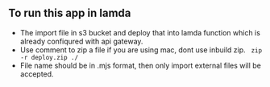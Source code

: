 ## To run this app in lamda

- The import file in s3 bucket and deploy that into lamda function which is already confiqured with api gateway.
- Use comment to zip a file if you are using mac, dont use inbuild zip.
  ` zip -r deploy.zip ./`
- File name should be in .mjs format, then only import external files will be accepted.
